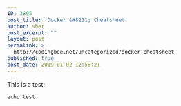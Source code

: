 ```yaml
---
ID: 3895
post_title: 'Docker &#8211; Cheatsheet'
author: sher
post_excerpt: ""
layout: post
permalink: >
  http://codingbee.net/uncategorized/docker-cheatsheet
published: true
post_date: 2019-01-02 12:58:21
---
```

<!-- wp:paragraph -->
<p>This is a test:</p>
<!-- /wp:paragraph -->

<!-- wp:code -->
<pre class="wp-block-code"><code>echo test</code></pre>
<!-- /wp:code -->

<!-- wp:paragraph -->
<p>&nbsp;</p>
<!-- /wp:paragraph -->